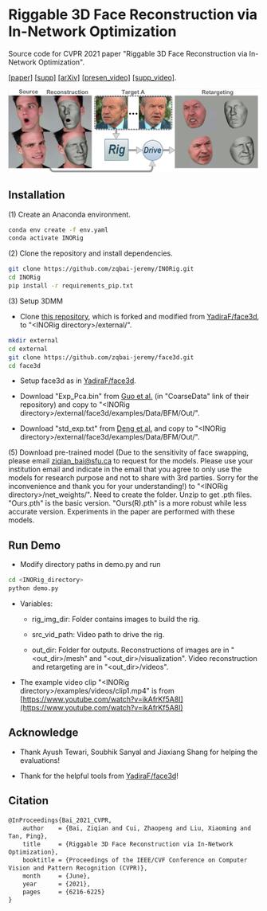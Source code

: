 # Riggable 3D Face Reconstruction via In-Network Optimization
Source code for CVPR 2021 paper "Riggable 3D Face Reconstruction via In-Network Optimization".

[[paper]](https://openaccess.thecvf.com/content/CVPR2021/papers/Bai_Riggable_3D_Face_Reconstruction_via_In-Network_Optimization_CVPR_2021_paper.pdf) 
[[supp]](https://openaccess.thecvf.com/content/CVPR2021/supplemental/Bai_Riggable_3D_Face_CVPR_2021_supplemental.pdf) 
[[arXiv]](https://arxiv.org/abs/2104.03493) 
[[presen_video]](https://www.youtube.com/watch?v=tDwmstWZTWA)
[[supp_video]](https://www.youtube.com/watch?v=vs7Kyv5rGas).

![](webpage_files/teaser.png)

## Installation

(1) Create an Anaconda environment.

```bash
conda env create -f env.yaml
conda activate INORig
```

(2) Clone the repository and install dependencies.

```bash
git clone https://github.com/zqbai-jeremy/INORig.git
cd INORig
pip install -r requirements_pip.txt
```

(3) Setup 3DMM

- Clone [this repository](https://github.com/zqbai-jeremy/face3d.git), which is forked and modified from 
[YadiraF/face3d](https://github.com/YadiraF/face3d.git), to "\<INORig directory\>/external/".

```bash
mkdir external
cd external
git clone https://github.com/zqbai-jeremy/face3d.git
cd face3d
```

- Setup face3d as in [YadiraF/face3d](https://github.com/YadiraF/face3d#getting-started).

- Download "Exp_Pca.bin" from [Guo et al.](https://github.com/Juyong/3DFace) (in "CoarseData" link of their repository)
and copy to "\<INORig directory\>/external/face3d/examples/Data/BFM/Out/".

- Download "std_exp.txt" from [Deng et al.](https://github.com/microsoft/Deep3DFaceReconstruction/blob/master/BFM/std_exp.txt)
and copy to "\<INORig directory\>/external/face3d/examples/Data/BFM/Out/".


(5) Download pre-trained model (Due to the sensitivity of face swapping, please email ziqian_bai@sfu.ca to request for 
the models. Please use your institution email and indicate in the email that you agree to only use the models for research 
purpose and not to share with 3rd parties. Sorry for the inconvenience and thank you for your understanding!) to "\<INORig directory\>/net_weights/". 
Need to create the folder. Unzip to get .pth files. "Ours.pth" is 
the basic version. "Ours(R).pth" is a more robust while less accurate version. Experiments in the paper are performed 
with these models.

## Run Demo

- Modify directory paths in demo.py and run

```bash
cd <INORig_directory>
python demo.py
```

- Variables:

    - rig_img_dir: Folder contains images to build the rig.
    
    - src_vid_path: Video path to drive the rig.
    
    - out_dir: Folder for outputs. Reconstructions of images are in "<out_dir\>/mesh" and "<out_dir\>/visualization". 
    Video reconstruction and retargeting are in "<out_dir\>/videos".

- The example video clip "\<INORig directory\>/examples/videos/clip1.mp4" is from 
[https://www.youtube.com/watch?v=ikAfrKf5A8I](https://www.youtube.com/watch?v=ikAfrKf5A8I)

[//]: # (## Training)

[//]: # (- Training requires 256x256 images with ground truth 3D scans. Loss functions and training parameters are provided in "\<DFNRMVS directory\>/train/losses.py")

[//]: # "- Need to setup [torch-batch-svd](https://github.com/KinglittleQ/torch-batch-svd) to use the losses."

## Acknowledge

- Thank Ayush Tewari, Soubhik Sanyal and Jiaxiang Shang for helping the evaluations!

- Thank for the helpful tools from [YadiraF/face3d](https://github.com/YadiraF/face3d)!

## Citation

```
@InProceedings{Bai_2021_CVPR,
    author    = {Bai, Ziqian and Cui, Zhaopeng and Liu, Xiaoming and Tan, Ping},
    title     = {Riggable 3D Face Reconstruction via In-Network Optimization},
    booktitle = {Proceedings of the IEEE/CVF Conference on Computer Vision and Pattern Recognition (CVPR)},
    month     = {June},
    year      = {2021},
    pages     = {6216-6225}
}
```
